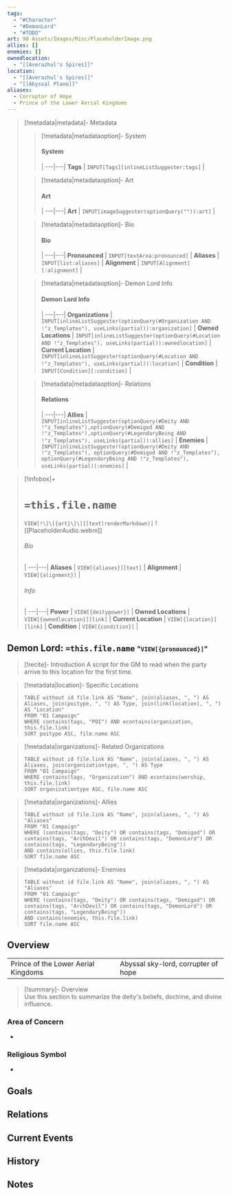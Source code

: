 ```yaml
---
tags:
  - "#Character"
  - "#DemonLord"
  - "#TODO"
art: 90 Assets/Images/Misc/PlaceholderImage.png
allies: []
enemies: []
ownedlocation:
  - "[[Averazhul's Spires]]"
location:
  - "[[Averazhul's Spires]]"
  - "[[Abyssal Plane]]"
aliases:
  - Corruptor of Hope
  - Prince of the Lower Aerial Kingdoms
---
```


> [!metadata|metadata]- Metadata 
>> [!metadata|metadataoption]- System
>> #### System
>>  |
>> ---|---|
>> **Tags** | `INPUT[Tags][inlineListSuggester:tags]` |
>
>> [!metadata|metadataoption]- Art
>> #### Art
>>  |
>> ---|---|
>> **Art** | `INPUT[imageSuggester(optionQuery("")):art]` |
>
>> [!metadata|metadataoption]- Bio
>> #### Bio
>>  |
>> ---|---|
>> **Pronounced** |  `INPUT[textArea:pronounced]` |
>> **Aliases** | `INPUT[list:aliases]` |
>> **Alignment** | `INPUT[Alignment][:alignment]` |
>
>
>> [!metadata|metadataoption]- Demon Lord Info
>> #### Demon Lord Info
>>  |
>>---|---|
>> **Organizations** | `INPUT[inlineListSuggester(optionQuery(#Organization AND !"z_Templates"), useLinks(partial)):organization]` |
>> **Owned Locations** | `INPUT[inlineListSuggester(optionQuery(#Location AND !"z_Templates"), useLinks(partial)):ownedlocation]` |
>> **Current Location** | `INPUT[inlineListSuggester(optionQuery(#Location AND !"z_Templates"), useLinks(partial)):location]` |
>> **Condition** | `INPUT[Condition][:condition]` |
>
>> [!metadata|metadataoption]- Relations
>> #### Relations
>>  |
>> ---|---|
> **Allies** | `INPUT[inlineListSuggester(optionQuery(#Deity AND !"z_Templates"),optionQuery(#Demigod AND !"z_Templates"),optionQuery(#LegendaryBeing AND !"z_Templates"), useLinks(partial)):allies]` |
> **Enemies** | `INPUT[inlineListSuggester(optionQuery(#Deity AND !"z_Templates"), optionQuery(#Demigod AND !"z_Templates"), optionQuery(#LegendaryBeing AND !"z_Templates"), useLinks(partial)):enemies]` |

> [!infobox]+
> # `=this.file.name`
> `VIEW[!\[\[{art}\]\]][text(renderMarkdown)]`
> ![[PlaceholderAudio.webm]]
> ###### Bio
>  |
> ---|---|
> **Aliases** | `VIEW[{aliases}][text]` |
> **Alignment** | `VIEW[{alignment}]` |
>
> ###### Info
>  |
> ---|---|
> **Power** | `VIEW[{deitypower}]` |
> **Owned Locations** | `VIEW[{ownedlocation}][link]` |
> **Current Location** | `VIEW[{location}][link]` |
> **Condition** | `VIEW[{condition}]` |


## **Demon Lord: `=this.file.name`** <span style="font-size: medium">"`VIEW[{pronounced}]`"</span>

> [!recite]- Introduction
> A script for the GM to read when the party arrive to this location for the first time.

> [!metadata|location]- Specific Locations
> ```dataview
> TABLE without id file.link AS "Name", join(aliases, ", ") AS Aliases, join(poitype, ", ") AS Type, join(link(location), ", ") AS "Location"
> FROM "01 Campaign"
> WHERE contains(tags, "POI") AND econtains(organization, this.file.link)
> SORT poitype ASC, file.name ASC

> [!metadata|organizations]- Related Organizations
> ```dataview
> TABLE without id file.link AS "Name", join(aliases, ", ") AS Aliases, join(organizationtype, ", ") AS Type
> FROM "01 Campaign"
> WHERE contains(tags, "Organization") AND econtains(worship, this.file.link)
> SORT organizationtype ASC, file.name ASC

> [!metadata|organizations]- Allies
> ```dataview
> TABLE without id file.link AS "Name", join(aliases, ", ") AS "Aliases"
> FROM "01 Campaign"
> WHERE (contains(tags, "Deity") OR contains(tags, "Demigod") OR contains(tags, "ArchDevil") OR contains(tags, "DemonLord") OR contains(tags, "LegendaryBeing"))
> AND contains(allies, this.file.link)
> SORT file.name ASC

> [!metadata|organizations]- Enemies
> ```dataview
> TABLE without id file.link AS "Name", join(aliases, ", ") AS "Aliases"
> FROM "01 Campaign"
> WHERE (contains(tags, "Deity") OR contains(tags, "Demigod") OR contains(tags, "ArchDevil") OR contains(tags, "DemonLord") OR contains(tags, "LegendaryBeing"))
> AND contains(enemies, this.file.link)
> SORT file.name ASC



## Overview

|   |   |
|---|---|
|Prince of the Lower Aerial Kingdoms|Abyssal sky-lord, corrupter of hope|

> [!summary]- Overview  
> Use this section to summarize the deity's beliefs, doctrine, and divine influence.

### Area of Concern
- 

### Religious Symbol
- 

## Goals



## Relations 



## Current Events



## History



## Notes

